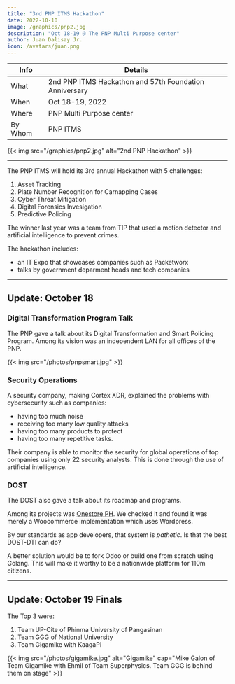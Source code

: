 ```yaml
---
title: "3rd PNP ITMS Hackathon"
date: 2022-10-10
image: /graphics/pnp2.jpg
description: "Oct 18-19 @ The PNP Multi Purpose center"
author: Juan Dalisay Jr.
icon: /avatars/juan.png
---
```




Info | Details 
--- | ---
What | 2nd PNP ITMS Hackathon and 57th Foundation Anniversary
When | Oct 18-19, 2022
Where | PNP Multi Purpose center
By Whom | PNP ITMS

{{< img src="/graphics/pnp2.jpg" alt="2nd PNP Hackathon" >}}

---


The PNP ITMS will hold its 3rd annual Hackathon with 5 challenges: 

1. Asset Tracking
2. Plate Number Recognition for Carnapping Cases
3. Cyber Threat Mitigation
4. Digital Forensics Invesigation
5. Predictive Policing 


The winner last year was a team from TIP that used a motion detector and artificial intelligence to prevent crimes. 

The hackathon includes:
- an IT Expo that showcases companies such as Packetworx
- talks by government deparment heads and tech companies

---

## Update: October 18


### Digital Transformation Program Talk

The PNP gave a talk about its Digital Transformation and Smart Policing Program. Among its vision was an independent LAN for all offices of the PNP. 

{{< img src="/photos/pnpsmart.jpg" >}}


### Security Operations 

A security company, making Cortex XDR, explained the problems with cybersecurity such as companies:
- having too much noise
- receiving too many low quality attacks
- having too many products to protect
- having too many repetitive tasks. 

Their company is able to monitor the security for global operations of top companies using only 22 security analysts. This is done through the use of artificial intelligence.  

<!-- Palo Alto for   -->


### DOST

The DOST also gave a talk about its roadmap and programs. 

Among its projects was [Onestore PH](https://onestore.ph/). We checked it and found it was merely a Woocommerce implementation which uses Wordpress. 

By our standards as app developers, that system is *pathetic*. Is that the best DOST-DTI can do? 

A better solution would be to fork Odoo or build one from scratch using Golang. This will make it worthy to be a nationwide platform for 110m citizens. 


---

## Update: October 19 Finals

The Top 3 were:

1. Team UP-Cite of Phinma University of Pangasinan
2. Team GGG of National University 
3. Team Gigamike with KaagaPI

{{< img src="/photos/gigamike.jpg" alt="Gigamike" cap="Mike Galon of Team Gigamike with Ehmil of Team Superphysics. Team GGG is behind them on stage" >}}